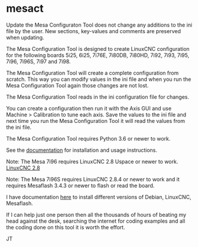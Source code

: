# mesact

Update the Mesa Configuraton Tool does not change any additions to the ini file
by the user. New sections, key-values and comments are preserved when updating.

The Mesa Configuration Tool is designed to create LinuxCNC configuration for the
following boards 5i25, 6i25, 7i76E, 7i80DB, 7i80HD, 7i92, 7i93, 7i95, 7i96,
7i96S, 7i97 and 7i98.

The Mesa Configuration Tool will create a complete configuration from scratch.
This way you can modify values in the ini file and when you run the Mesa
Configuration Tool again those changes are not lost.

The Mesa Configuration Tool reads in the ini configuration file for changes.

You can create a configuration then run it with the Axis GUI and use
Machine > Calibration to tune each axis. Save the values to the ini file and
next time you run the Mesa Configuration Tool it will read the values from the
ini file.

The Mesa Configuration Tool requires Python 3.6 or newer to work.

See the [documentation](https://gnipsel.com/mesa/mesact/index.html) for installation and
usage instructions.

Note: The Mesa 7i96 requires LinuxCNC 2.8 Uspace or newer to work.
[LinuxCNC 2.8](https://gnipsel.com/linuxcnc/uspace/debian10-emc.html)

Note: The Mesa 7i96S requires LinuxCNC 2.8.4 or newer to work and it
requires Mesaflash 3.4.3 or newer to flash or read the board.

I have documentation [here](https://gnipsel.com/linuxcnc/index.html) to install
different versions of Debian, LinuxCNC, Mesaflash.

If I can help just one person then all the thousands of hours of beating my head
against the desk, searching the internet for coding examples and all the coding
done on this tool it is worth the effort.

JT
